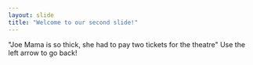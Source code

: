 ```yaml
---
layout: slide
title: "Welcome to our second slide!"
---
```

"Joe Mama is so thick, she had to pay two tickets for the theatre"
Use the left arrow to go back!